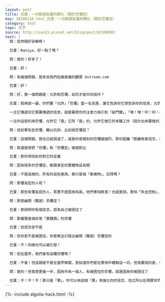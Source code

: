 ```yaml
---
layout: post
title: 巴夏：一切都是能量的顯化（關於恐懼症）
key: 20180110_text_巴夏：一切都是能量的顯化（關於恐懼症）
category: text
tags: 文字
source: http://san23.pixnet.net/blog/post/63390082
text: |
  問：突然間好安靜啊！

  巴夏：Naniya，好一點了嗎？

  問：是的！好多了！

  巴夏：好！

  問：有幾個問題，是來自我們在線直播的觀眾 Ustream.com

  巴夏：好！

  問：好，第一個問題是：允許和恐懼，如何才能共同協作？

  巴夏：我再說一遍，你們要「允許」「恐懼」當一名信差，讓它告訴你它想告訴你的信息，允許它告訴你，你有個負面信念，就像我之前說的，你不能對「恐懼」有所恐懼，你要認清恐懼，允許它做它的工作（註：允許它的存在、允許它之所是）

  一旦它傳遞完它需要傳遞的信息，就是要把你的注意力吸引到「敲門聲」，「嘿！嘿！叩！叩！⋯」，「你有這個不協調的負面信念系統」，「是你所不喜歡的」，一旦你注意到它的話了，你就可以說：「謝了！恐懼！」，「謝謝你讓我注意到我內在的，我所不知道的東西」，「這樣我就能處理它」，「現在我就可以釋放它」，「謝謝你！恐懼！」

  一旦你這麼利用恐懼，允許它「是」它所「是」的，允許它做它的本職工作（設計出來要做的），那它就不會再是「恐懼」的感覺了，你會歡迎它，當它是一名信差，知道它是在提醒你，你內在有不協調的東西（不一致、不匹配），你會很興奮地感受它，而它也會轉化成興奮的感覺，而這就是如何讓允許和恐懼和諧運作

  問：但如果有些恐懼，難以抗拒，比如說恐懼症？

  巴夏：這個問題，我也已經說過了，就是你感覺到的恐懼越強烈，那你距離「脫離負面信念，奔向自由」的距離也就越近，因為這時候，負面信念會千方百計，無所不用其極地，讓你緊緊抓住它，所以，當你感覺到恐懼已經達到頂點了，那說明負面信念已經盡了它最大能力，讓你繼續保留它，同時也意味著，它要讓你越來越恐懼，因為它知道你已經在臨界點，再往前跨一步，你就自由了，所以，極限的恐懼，預示著「自由的門檻」（離你很近了）

  問：我還是想把「恐懼」和「恐懼症」做個對比

  巴夏：那你得找到你對它的定義

  問：因為很多的恐懼症，都跟某些的實體物品有關

  巴夏：不是這樣的，所有的這些東西，都只是個「象徵物」，記得嗎？

  問：那懼高症的人呢？

  巴夏：那些有懼高症的人，其實不是因為怕高，他們害怕跌落！也就是說，害怕「失去控制」，所以他們要找到相對應的「定義性信念」，弄清楚發生了什麼事，以及為何他們會有這樣的經歷

  問：那麼幽閉（獨居）恐懼症？

  巴夏：那說明你有個信念，認為自己被困住了

  問：那確實是個非常「實體類」的恐懼

  巴夏：但信念卻不是

  問：但你若不是被困住，你是無法引發出幽閉（獨居）恐懼症的

  巴夏：不！同樣也可以被引發！

  問：但在靈界，我們會有這種恐懼嗎？

  巴夏：不會！但這跟是不是在靈界無關，我知道你們是在實相中體驗這一切，但我要說的是，你們的信念系統不是「實體的」，它是以能量的形式存在，而（恐懼的）感覺來源於你們有個信念，認為自己是「被困住」了，而它轉化成現實世界的「影像」，就是一個實體的、密閉的空間，來向你反射你身上所存在的信念，也就是你在意識（腦袋）中，在能量上、靈魂層面，給困住了，你能理解嗎？

  問：是的！但我想更進一步，因為作為一個人，有被困住的恐懼，就是因為你被困住了

  巴夏：不！不！不！那只是「果」，你可以用這個「果」來強化你的信念，但之所以在現實世界中會產生這樣的「果」，是因為你已經有「被困住」的信念，「果」只是表現出來的副作用
---
```


{%- include algolia-hack.html -%}
